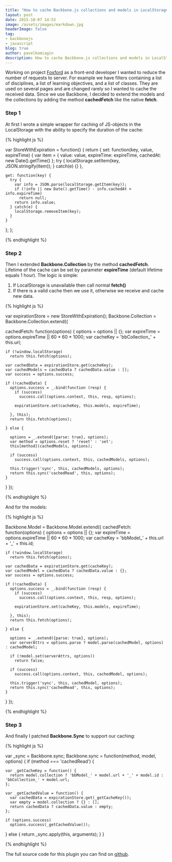 ```yaml
---
title: "How to cache Backbone.js collections and models in LocalStorage"
layout: post
date: 2015-10-07 14:53
image: /assets/images/markdown.jpg
headerImage: false
tag:
- backbonejs
- javascript
blog: true
author: pavelkomiagin
description: How to cache Backbone.js collections and models in LocalStorage
---
```


Working on project [Foxford](http://foxford.ru) as a front-end developer I wanted to reduce 
the number of requests to server. For example we have filters containing 
a list of disciplines, a list of learning objectives, and a list of classes. 
They are used on several pages and are changed rarely so I wanted to cache 
the received data. 
Since we use Backbone, I decided to extend the models and the collections 
by adding the method **cachedFetch** like the native **fetch**.

### Step 1

At first I wrote a simple wrapper for caching of JS-objects in the LocalStorage 
with the ability to specify the duration of the cache:

{% highlight js %}

var StoreWithExpiration = function() {
  return {
    set: function(key, value, expireTime) {
      var item = {
        value: value,
        expireTime: expireTime,
        cachedAt: new Date().getTime()
      };
      try {
        localStorage.setItem(key, JSON.stringify(item));
      } catch(e) {}
    },

    get: function(key) {
      try {
        var info = JSON.parse(localStorage.getItem(key));
        if (!info || new Date().getTime() - info.cachedAt > info.expireTime)
          return null;
        return info.value;
      } catch(e) {
        localStorage.removeItem(key);
      }
    }
  };
};

{% endhighlight %}

### Step 2

Then I extended **Backbone.Collection** by the method **cachedFetch**. 
Lifetime of the cache can be set by parameter **expireTime** (default lifetime equals 1 hour). 
The logic is simple:

1. If LocalStorage is unavailable then call normal **fetch()**
2. If there is a valid cache then we use it, otherwise we receive and cache new data.

{% highlight js %}

var expirationStore = new StoreWithExpiration();
Backbone.Collection = Backbone.Collection.extend({

  cachedFetch: function(options) {
    options = options || {};
    var expireTime = options.expireTime || 60 * 60 * 1000;
    var cacheKey = 'bbCollection_' + this.url;

    if (!window.localStorage)
      return this.fetch(options);

    var cachedData = expirationStore.get(cacheKey);
    var cachedModels = cachedData ? cachedData.value : [];
    var success = options.success;

    if (!cachedData) {
      options.success = _.bind(function (resp) {
        if (success)
          success.call(options.context, this, resp, options);

        expirationStore.set(cacheKey, this.models, expireTime);

      }, this);
      return this.fetch(options);

    } else {

      options = _.extend({parse: true}, options);
      var method = options.reset ? 'reset' : 'set';
      this[method](cachedModels, options);

      if (success)
        success.call(options.context, this, cachedModels, options);

      this.trigger('sync', this, cachedModels, options);
      return this.sync('cachedRead', this, options);
    }
  }
});

{% endhighlight %}

And for the models:

{% highlight js %}

Backbone.Model = Backbone.Model.extend({
  cachedFetch: function(options) {
    options = options || {};
    var expireTime = options.expireTime || 60 * 60 * 1000;
    var cacheKey = 'bbModel_' + this.url + '_' + this.id;

    if (!window.localStorage)
      return this.fetch(options);

    var cachedData = expirationStore.get(cacheKey);
    var cachedModel = cachedData ? cachedData.value : {};
    var success = options.success;

    if (!cachedData) {
      options.success = _.bind(function (resp) {
        if (success)
          success.call(options.context, this, resp, options);

        expirationStore.set(cacheKey, this.models, expireTime);

      }, this);
      return this.fetch(options);

    } else {

      options = _.extend({parse: true}, options);
      var serverAttrs = options.parse ? model.parse(cachedModel, options) : cachedModel;

      if (!model.set(serverAttrs, options))
        return false;

      if (success)
        success.call(options.context, this, cachedModel, options);

      this.trigger('sync', this, cachedModel, options);
      return this.sync('cachedRead', this, options);
    }
  }
});

{% endhighlight %}

### Step 3

And finally I patched **Backbone.Sync** to support our caching:

{% highlight js %}

var _sync = Backbone.sync;
Backbone.sync = function(method, model, options) {
  if (method === 'cachedRead') {

    var _getCacheKey = function() {
      return model.collection ? 'bbModel_' + model.url + '_' + model.id : 'bbCollection_' + model.url;
    };

    var _getCachedValue = function() {
      var cachedData = expirationStore.get(_getCacheKey());
      var empty = model.collection ? {} : [];
      return cachedData ? cachedData.value : empty;
    };

    if (options.success)
      options.success(_getCachedValue());

  } else {
    return _sync.apply(this, arguments);
  }
}

{% endhighlight %}

The full source code for this plugin you can find on [github](https://github.com/pavelkomiagin/Backbone.cachedFetch).
